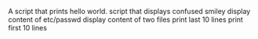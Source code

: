 A script that prints hello world.
script that displays confused smiley
display content of etc/passwd
display content of two files
print last 10 lines
print first 10 lines
